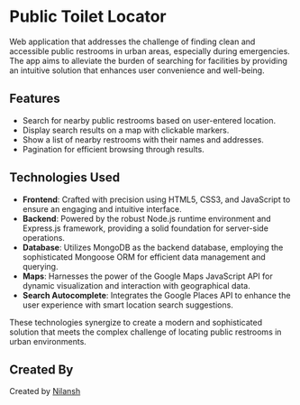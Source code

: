 # Public Toilet Locator

Web application that addresses the challenge of finding clean and accessible public restrooms in urban areas, especially during emergencies. The app aims to alleviate the burden of searching for facilities by providing an intuitive solution that enhances user convenience and well-being.

## Features

- Search for nearby public restrooms based on user-entered location.
- Display search results on a map with clickable markers.
- Show a list of nearby restrooms with their names and addresses.
- Pagination for efficient browsing through results.

## Technologies Used

- **Frontend**: Crafted with precision using HTML5, CSS3, and JavaScript to ensure an engaging and intuitive interface.
- **Backend**: Powered by the robust Node.js runtime environment and Express.js framework, providing a solid foundation for server-side operations.
- **Database**: Utilizes MongoDB as the backend database, employing the sophisticated Mongoose ORM for efficient data management and querying.
- **Maps**: Harnesses the power of the Google Maps JavaScript API for dynamic visualization and interaction with geographical data.
- **Search Autocomplete**: Integrates the Google Places API to enhance the user experience with smart location search suggestions.

These technologies synergize to create a modern and sophisticated solution that meets the complex challenge of locating public restrooms in urban environments.


## Created By

Created by [Nilansh](https://github.com/ndg24)
